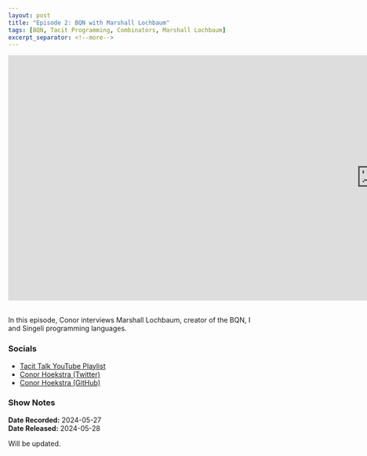```yaml
---
layout: post
title: "Episode 2: BQN with Marshall Lochbaum"
tags: [BQN, Tacit Programming, Combinators, Marshall Lochbaum]
excerpt_separator: <!--more-->
---
```


<center>
<iframe width="1500" height="500" src="https://www.youtube.com/embed/uJUXcPmZJPQ?si=rOxA_kSkwahtsW34"
                title="YouTube video player" frameborder="0"
                allow="accelerometer; autoplay; clipboard-write; encrypted-media; gyroscope; picture-in-picture; web-share"
                referrerpolicy="strict-origin-when-cross-origin" allowfullscreen></iframe>
</center>

<br>In this episode, Conor interviews Marshall Lochbaum, creator of the BQN, I and Singeli programming languages.

<!--more-->

### Socials

* [Tacit Talk YouTube Playlist](https://www.youtube.com/playlist?list=PLVFrD1dmDdvenJhYti3HomLRkC4_Y9AXA)
* [Conor Hoekstra (Twitter)](https://twitter.com/code_report)
* [Conor Hoekstra (GitHub)](https://github.com/codereport/)

<!-- **About the Guest**

[Kai Schmidt](https://github.com/kaikalii) is a Rust developer, language enthusiast and the creator of the Uiua programming language, a general purpose, stack-based, array-oriented programming language. -->

### Show Notes

**Date Recorded:** 2024-05-27 <br>
**Date Released:** 2024-05-28 <br>

Will be updated.
